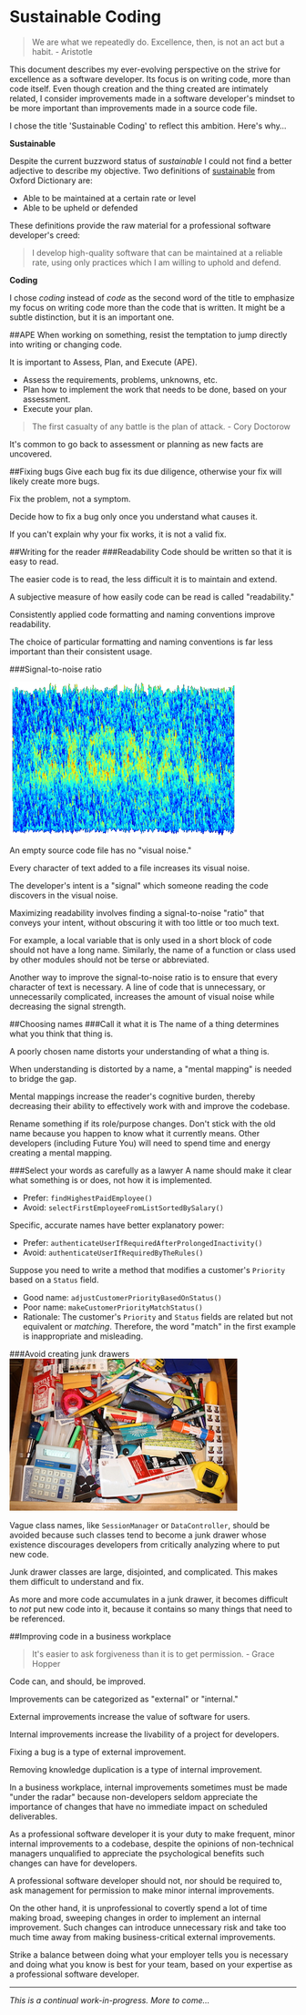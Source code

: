 # Sustainable Coding

> We are what we repeatedly do. Excellence, then, is not an act but a habit. - Aristotle

This document describes my ever-evolving perspective on the strive for excellence as a software developer. Its focus is on writing code, more than code itself. Even though creation and the thing created are intimately related, I consider improvements made in a software developer's mindset to be more important than improvements made in a source code file.

I chose the title 'Sustainable Coding' to reflect this ambition. Here's why…

**Sustainable**

Despite the current buzzword status of *sustainable* I could not find a better adjective to describe my objective. Two definitions of [sustainable](http://www.oxforddictionaries.com/us/definition/american_english/sustainable) from Oxford Dictionary are:
- Able to be maintained at a certain rate or level
- Able to be upheld or defended

These definitions provide the raw material for a professional software developer's creed: 

> I develop high-quality software that can be maintained at a reliable rate, using only practices which I am willing to uphold and defend.

**Coding**

I chose *coding* instead of *code* as the second word of the title to emphasize my focus on writing code more than the code that is written. It might be a subtle distinction, but it is an important one.

##APE
When working on something, resist the temptation to jump directly into writing or changing code.

It is important to Assess, Plan, and Execute (APE).

- Assess the requirements, problems, unknowns, etc.
- Plan how to implement the work that needs to be done, based on your assessment.
- Execute your plan.

> The first casualty of any battle is the plan of attack. - Cory Doctorow

It's common to go back to assessment or planning as new facts are uncovered.

##Fixing bugs
Give each bug fix its due diligence, otherwise your fix will likely create more bugs.

Fix the problem, not a symptom.

Decide how to fix a bug only once you understand what causes it.

If you can't explain why your fix works, it is not a valid fix.

##Writing for the reader
###Readability
Code should be written so that it is easy to read.

The easier code is to read, the less difficult it is to maintain and extend.

A subjective measure of how easily code can be read is called "readability."

Consistently applied code formatting and naming conventions improve readability.

The choice of particular formatting and naming conventions is far less important than their consistent usage.

###Signal-to-noise ratio

![Signal in the noise](/images/signal-to-noise.png)

An empty source code file has no "visual noise."

Every character of text added to a file increases its visual noise.

The developer's intent is a "signal" which someone reading the code discovers in the visual noise.

Maximizing readability involves finding a signal-to-noise "ratio" that conveys your intent, without obscuring it with too little or too much text.

For example, a local variable that is only used in a short block of code should not have a long name. Similarly, the name of a function or class used by other modules should not be terse or abbreviated.

Another way to improve the signal-to-noise ratio is to ensure that every character of text is necessary. A line of code that is unnecessary, or unnecessarily complicated, increases the amount of visual noise while decreasing the signal strength.

##Choosing names
###Call it what it is
The name of a thing determines what you think that thing is. 

A poorly chosen name distorts your understanding of what a thing is.

When understanding is distorted by a name, a "mental mapping" is needed to bridge the gap.

Mental mappings increase the reader's cognitive burden, thereby decreasing their ability to effectively work with and improve the codebase.

Rename something if its role/purpose changes. Don't stick with the old name because you happen to know what it currently means. Other developers (including Future You) will need to spend time and energy creating a mental mapping.

###Select your words as carefully as a lawyer
A name should make it clear what something is or does, not how it is implemented.
- Prefer: `findHighestPaidEmployee()`
- Avoid: `selectFirstEmployeeFromListSortedBySalary()`

Specific, accurate names have better explanatory power:
- Prefer: `authenticateUserIfRequiredAfterProlongedInactivity()`
- Avoid: `authenticateUserIfRequiredByTheRules()`

Suppose you need to write a method that modifies a customer's `Priority` based on a `Status` field. 
- Good name: `adjustCustomerPriorityBasedOnStatus()`
- Poor name: `makeCustomerPriorityMatchStatus()` 
- Rationale: The customer's `Priority` and `Status` fields are related but not equivalent or *matching*. Therefore, the word "match" in the first example is inappropriate and misleading.

###Avoid creating junk drawers
![Junk drawer](images/junk-drawer.png)

Vague class names, like `SessionManager` or `DataController`, should be avoided because such classes tend to become a junk drawer whose existence discourages developers from critically analyzing where to put new code. 

Junk drawer classes are large, disjointed, and complicated. This makes them difficult to understand and fix.

As more and more code accumulates in a junk drawer, it becomes difficult to *not* put new code into it, because it contains so many things that need to be referenced.

##Improving code in a business workplace
> It's easier to ask forgiveness than it is to get permission. - Grace Hopper

Code can, and should, be improved.

Improvements can be categorized as "external" or "internal."

External improvements increase the value of software for users.

Internal improvements increase the livability of a project for developers.

Fixing a bug is a type of external improvement.

Removing knowledge duplication is a type of internal improvement.

In a business workplace, internal improvements sometimes must be made "under the radar" because non-developers seldom appreciate the importance of changes that have no immediate impact on scheduled deliverables. 

As a professional software developer it is your duty to make frequent, minor internal improvements to a codebase, despite the opinions of non-technical managers unqualified to appreciate the psychological benefits such changes can have for developers. 

A professional software developer should not, nor should be required to, ask management for permission to make minor internal improvements. 

On the other hand, it is unprofessional to covertly spend a lot of time making broad, sweeping changes in order to implement an internal improvement. Such changes can introduce unnecessary risk and take too much time away from making business-critical external improvements.

Strike a balance between doing what your employer tells you is necessary and doing what you know is best for your team, based on your expertise as a professional software developer.

---

*This is a continual work-in-progress. More to come…*
